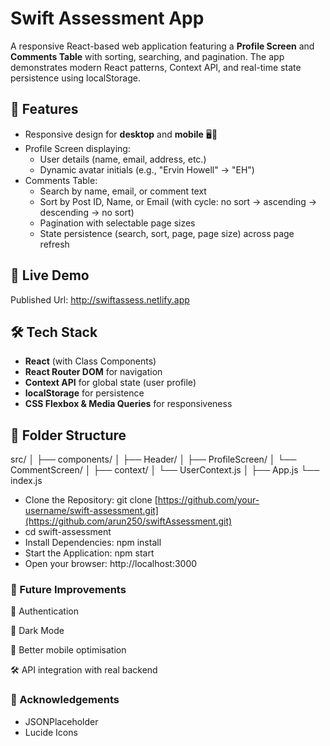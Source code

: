 

# Swift Assessment App

A responsive React-based web application featuring a **Profile Screen** and **Comments Table** with sorting, searching, and pagination. The app demonstrates modern React patterns, Context API, and real-time state persistence using localStorage.

## 🚀 Features

- Responsive design for **desktop** and **mobile** 🖥️📱
- Profile Screen displaying:
  - User details (name, email, address, etc.)
  - Dynamic avatar initials (e.g., "Ervin Howell" → "EH")
- Comments Table:
  - Search by name, email, or comment text
  - Sort by Post ID, Name, or Email (with cycle: no sort → ascending → descending → no sort)
  - Pagination with selectable page sizes
  - State persistence (search, sort, page, page size) across page refresh


## 🔗 Live Demo

Published Url: http://swiftassess.netlify.app

## 🛠️ Tech Stack

- **React** (with Class Components)
- **React Router DOM** for navigation
- **Context API** for global state (user profile)
- **localStorage** for persistence
- **CSS Flexbox & Media Queries** for responsiveness

## 📂 Folder Structure

src/
│
├── components/
│ ├── Header/
│ ├── ProfileScreen/
│ └── CommentScreen/
│
├── context/
│ └── UserContext.js
│
├── App.js
└── index.js

- Clone the Repository: git clone [https://github.com/your-username/swift-assessment.git](https://github.com/arun250/swiftAssessment.git)
- cd swift-assessment
- Install Dependencies: npm install
- Start the Application: npm start
- Open your browser: http://localhost:3000

### 📝 Future Improvements

🔐 Authentication

🌙 Dark Mode

📱 Better mobile optimisation

🛠 API integration with real backend

### 🙏 Acknowledgements
  - JSONPlaceholder
  - Lucide Icons



